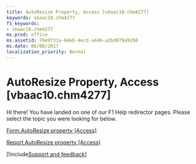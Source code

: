 ```yaml
---
title: AutoResize Property, Access [vbaac10.chm4277]
keywords: vbaac10.chm4277
f1_keywords:
- vbaac10.chm4277
ms.prod: office
ms.assetid: 79e9f31a-64eb-4ecd-a44b-a2bd879a9298
ms.date: 06/08/2017
localization_priority: Normal
---
```



# AutoResize Property, Access [vbaac10.chm4277]

Hi there! You have landed on one of our F1 Help redirector pages. Please select the topic you were looking for below.

[Form.AutoResize property (Access)](https://msdn.microsoft.com/library/5ae98bc8-fa33-7e4b-31c8-ba22aa026a45%28Office.15%29.aspx)

[Report.AutoResize property (Access)](https://msdn.microsoft.com/library/bf18b1b2-aba6-d4fe-7916-de821c76fbb4%28Office.15%29.aspx)

[!include[Support and feedback](~/includes/feedback-boilerplate.md)]